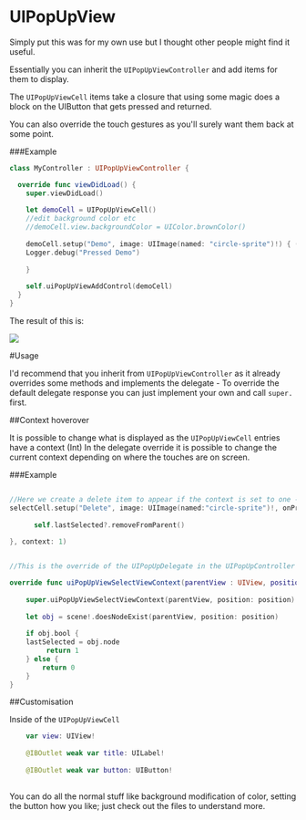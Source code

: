 # UIPopUpView

Simply put this was for my own use but I thought other people might find it useful.

Essentially you can inherit the `UIPopUpViewController` and add items for them to display.

The `UIPopUpViewCell` items take a closure that using some magic does a block on the UIButton that gets pressed and returned.

You can also override the touch gestures as you'll surely want them back at some point.

###Example

```Swift
class MyController : UIPopUpViewController {

  override func viewDidLoad() {
    super.viewDidLoad()
    
    let demoCell = UIPopUpViewCell()
    //edit background color etc
    //demoCell.view.backgroundColor = UIColor.brownColor()
    
    demoCell.setup("Demo", image: UIImage(named: "circle-sprite")!) { (sender) -> () in
    Logger.debug("Pressed Demo")
    
    }
    
    self.uiPopUpViewAddControl(demoCell)
  }
}

```

The result of this is:


![](http://i.imgur.com/lBybyNb.gif)


#Usage

I'd recommend that you inherit from `UIPopUpViewController` as it already overrides some methods and implements the delegate - To override the default delegate response you can just implement your own and call `super.` first.

##Context hoverover

It is possible to change what is displayed as the `UIPopUpViewCell` entries have a context (Int)
In the delegate override it is possible to change the current context depending on where the touches are on screen. 

###Example

```Swift

//Here we create a delete item to appear if the context is set to one - in this case that is when we hover over a sprite
selectCell.setup("Delete", image: UIImage(named:"circle-sprite")!, onPress: { (sender) -> () in
            
      self.lastSelected?.removeFromParent()
        
}, context: 1)


//This is the override of the UIPopUpDelegate in the UIPopUpController class that is inherited

override func uiPopUpViewSelectViewContext(parentView : UIView, position: CGPoint) -> Int {
      
    super.uiPopUpViewSelectViewContext(parentView, position: position)
    
    let obj = scene!.doesNodeExist(parentView, position: position)
          
    if obj.bool {
    lastSelected = obj.node
         return 1
    } else {
        return 0
    }
}
```


##Customisation

Inside of the `UIPopUpViewCell`
```Swift
    var view: UIView!
    
    @IBOutlet weak var title: UILabel!
    
    @IBOutlet weak var button: UIButton!
    
```
You can do all the normal stuff like background modification of color, setting the button how you like; just check out the files to understand more.
